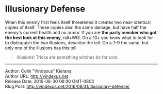 # Illusionary Defense
When this enemy first feels itself threatened it creates two near-identical copies of itself. These copies deal the same damage, but have half the enemy's current health and no armor. If you are **the party member who got the best look at this enemy**, roll+WIS. On a 10+ you know what to look for to distinguish the two illusions, describe the tell. On a 7-9 the same, but only one of the illusions has this tell.

>Illusions! Tricks are something witches do for coin.

---
Author: Colin "Vindexus" Kierans  
Author URL: http://vindexus.net  
Release Date: 2016-08-30 08:00 GMT-0800  
Blog Post: http://vindexus.net/2016/08/31/illusionary-defense/
